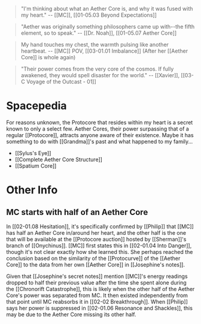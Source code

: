 > "I'm thinking about what an Aether Core is, and why it was fused with my heart." 
> -- [[MC]], [[01-05.03 Beyond Expectations]]

> "Aether was originally something philosophers came up with--the fifth element, so to speak." 
> -- [[Dr. Noah]], [[01-05.07 Aether Core]]

> My hand touches my chest, the warmth pulsing like another heartbeat.
> -- [[MC]] POV, [[03-01.01 Imbalance]] (After her [[Aether Core]] is whole again)

> "Their power comes from the very core of the cosmos. If fully awakened, they would spell disaster for the world."
> -- [[Xavier]], [[03-C Voyage of the Outcast - 01]]
# Spacepedia
For reasons unknown, the Protocore that resides within my heart is a secret known to only a select few.
Aether Cores, their power surpassing that of a regular [[Protocore]], attracts anyone aware of their existence. Maybe it has something to do with [[Grandma]]'s past and what happened to my family...

* [[Sylus's Eye]]
* [[Complete Aether Core Structure]]
* [[Spatium Core]]

# Other Info

## MC starts with half of an Aether Core
In [[02-01.08 Hesitation]], it's specifically confirmed by [[Philip]] that [[MC]] has half an Aether Core in/around her heart, and the other half is the one that will be available at the [[Protocore auction]] hosted by [[Sherman]]'s branch of [[Onychinus]]. [[MC]] first states this in [[02-01.04 Into Danger]], though it's not clear exactly how she learned this. She perhaps reached the conclusion based on the similarity of the [[Protocurve]] of the [[Aether Core]] to the data from her own [[Aether Core]] in [[Josephine's notes]].

Given that [[Josephine's secret notes]] mention [[MC]]'s energy readings dropped to half their previous value after the time she spent alone during the [[Chronorift Catastrophe]], this is likely when the other half of the Aether Core's power was separated from MC. It then existed independently from that point until MC reabsorbs it in [[02-02 Breakthrough]]. When [[Philip]] says her power is suppressed in [[02-01.06 Resonance and Shackles]], this may be due to the Aether Core missing its other half.
